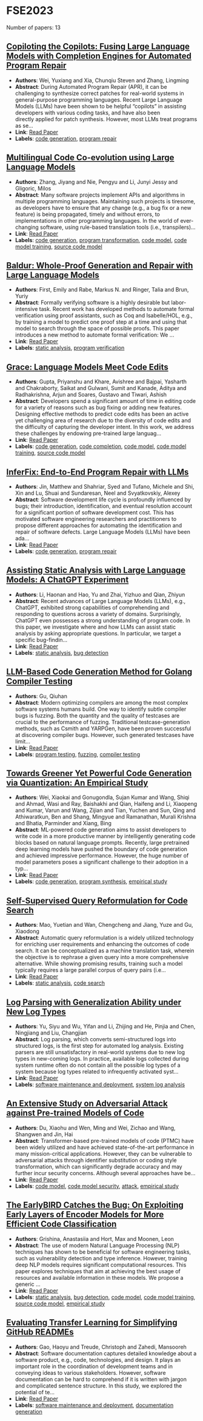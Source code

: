 # FSE2023

Number of papers: 13

## [Copiloting the Copilots: Fusing Large Language Models with Completion Engines for Automated Program Repair](paper_1.md)
- **Authors**: Wei, Yuxiang and Xia, Chunqiu Steven and Zhang, Lingming
- **Abstract**: During Automated Program Repair (APR), it can be challenging&nbsp;to synthesize correct patches for real-world systems in general-purpose programming languages. Recent Large Language Models&nbsp;(LLMs) have been shown to be helpful “copilots” in assisting developers with various coding tasks, and have also been directly&nbsp;applied for patch synthesis. However, most LLMs treat programs as&nbsp;se...
- **Link**: [Read Paper](https://doi.org/10.1145/3611643.3616271)
- **Labels**: [code generation](../../labels/code_generation.md), [program repair](../../labels/program_repair.md)

## [Multilingual Code Co-evolution using Large Language Models](paper_2.md)
- **Authors**: Zhang, Jiyang and Nie, Pengyu and Li, Junyi Jessy and Gligoric, Milos
- **Abstract**: Many software projects implement APIs and algorithms in multiple programming languages. Maintaining such projects is tiresome, as developers have to ensure that any change (e.g., a bug fix or a new feature) is being propagated, timely and without errors, to implementations in other programming languages. In the world of ever-changing software, using rule-based translation tools (i.e., transpilers)...
- **Link**: [Read Paper](https://doi.org/10.1145/3611643.3616350)
- **Labels**: [code generation](../../labels/code_generation.md), [program transformation](../../labels/program_transformation.md), [code model](../../labels/code_model.md), [code model training](../../labels/code_model_training.md), [source code model](../../labels/source_code_model.md)

## [Baldur: Whole-Proof Generation and Repair with Large Language Models](paper_3.md)
- **Authors**: First, Emily and Rabe, Markus N. and Ringer, Talia and Brun, Yuriy
- **Abstract**: Formally verifying software is a highly desirable but labor-intensive task.  Recent work has developed methods to automate formal verification using proof assistants, such as Coq and Isabelle/HOL, e.g., by training a model to predict one proof step at a time and using that model to search through the space of possible proofs.  This paper introduces a new method to automate formal verification: We ...
- **Link**: [Read Paper](https://doi.org/10.1145/3611643.3616243)
- **Labels**: [static analysis](../../labels/static_analysis.md), [program verification](../../labels/program_verification.md)

## [Grace: Language Models Meet Code Edits](paper_4.md)
- **Authors**: Gupta, Priyanshu and Khare, Avishree and Bajpai, Yasharth and Chakraborty, Saikat and Gulwani, Sumit and Kanade, Aditya and Radhakrishna, Arjun and Soares, Gustavo and Tiwari, Ashish
- **Abstract**: Developers spend a significant amount of time in editing code for a variety of reasons such as bug fixing or adding new features. Designing effective methods to predict code edits has been an active yet challenging area of research due to the diversity of code edits and the difficulty of capturing the developer intent. In this work, we address these challenges by endowing pre-trained large languag...
- **Link**: [Read Paper](https://doi.org/10.1145/3611643.3616253)
- **Labels**: [code generation](../../labels/code_generation.md), [code completion](../../labels/code_completion.md), [code model](../../labels/code_model.md), [code model training](../../labels/code_model_training.md), [source code model](../../labels/source_code_model.md)

## [InferFix: End-to-End Program Repair with LLMs](paper_5.md)
- **Authors**: Jin, Matthew and Shahriar, Syed and Tufano, Michele and Shi, Xin and Lu, Shuai and Sundaresan, Neel and Svyatkovskiy, Alexey
- **Abstract**: Software development life cycle is profoundly influenced by bugs; their introduction, identification, and eventual resolution account for a significant portion of software development cost. This has motivated software engineering researchers and practitioners to propose different approaches for automating the identification and repair of software defects. Large Language Models (LLMs) have been ada...
- **Link**: [Read Paper](https://doi.org/10.1145/3611643.3613892)
- **Labels**: [code generation](../../labels/code_generation.md), [program repair](../../labels/program_repair.md)

## [Assisting Static Analysis with Large Language Models: A ChatGPT Experiment](paper_6.md)
- **Authors**: Li, Haonan and Hao, Yu and Zhai, Yizhuo and Qian, Zhiyun
- **Abstract**: Recent advances of Large Language Models (LLMs), e.g., ChatGPT, exhibited strong capabilities of comprehending and responding to questions across a variety of domains. Surprisingly, ChatGPT even possesses a strong understanding of program code. In this paper, we investigate where and how LLMs can assist static analysis by asking appropriate questions. In particular, we target a specific bug-findin...
- **Link**: [Read Paper](https://doi.org/10.1145/3611643.3613078)
- **Labels**: [static analysis](../../labels/static_analysis.md), [bug detection](../../labels/bug_detection.md)

## [LLM-Based Code Generation Method for Golang Compiler Testing](paper_7.md)
- **Authors**: Gu, Qiuhan
- **Abstract**: Modern optimizing compilers are among the most complex software systems humans build. One way to identify subtle compiler bugs is fuzzing. Both the quantity and the quality of testcases are crucial to the performance of fuzzing. Traditional testcase-generation methods, such as Csmith and YARPGen, have been proven successful at discovering compiler bugs. However, such generated testcases have limit...
- **Link**: [Read Paper](https://doi.org/10.1145/3611643.3617850)
- **Labels**: [program testing](../../labels/program_testing.md), [fuzzing](../../labels/fuzzing.md), [compiler testing](../../labels/compiler_testing.md)

## [Towards Greener Yet Powerful Code Generation via Quantization: An Empirical Study](paper_8.md)
- **Authors**: Wei, Xiaokai and Gonugondla, Sujan Kumar and Wang, Shiqi and Ahmad, Wasi and Ray, Baishakhi and Qian, Haifeng and Li, Xiaopeng and Kumar, Varun and Wang, Zijian and Tian, Yuchen and Sun, Qing and Athiwaratkun, Ben and Shang, Mingyue and Ramanathan, Murali Krishna and Bhatia, Parminder and Xiang, Bing
- **Abstract**: ML-powered code generation aims to assist developers to write code in a more productive manner by intelligently generating code blocks based on natural language prompts. Recently, large pretrained deep learning models have pushed the boundary of code generation and achieved impressive performance. However, the huge number of model parameters poses a significant challenge to their adoption in a typ...
- **Link**: [Read Paper](https://doi.org/10.1145/3611643.3616302)
- **Labels**: [code generation](../../labels/code_generation.md), [program synthesis](../../labels/program_synthesis.md), [empirical study](../../labels/empirical_study.md)

## [Self-Supervised Query Reformulation for Code Search](paper_9.md)
- **Authors**: Mao, Yuetian and Wan, Chengcheng and Jiang, Yuze and Gu, Xiaodong
- **Abstract**: Automatic query reformulation is a widely utilized technology for enriching user requirements and enhancing the outcomes of code search. It can be conceptualized as a machine translation task, wherein the objective is to rephrase a given query into a more comprehensive alternative. While showing promising results, training such a model typically requires a large parallel corpus of query pairs (i.e...
- **Link**: [Read Paper](https://doi.org/10.1145/3611643.3616306)
- **Labels**: [static analysis](../../labels/static_analysis.md), [code search](../../labels/code_search.md)

## [Log Parsing with Generalization Ability under New Log Types](paper_10.md)
- **Authors**: Yu, Siyu and Wu, Yifan and Li, Zhijing and He, Pinjia and Chen, Ningjiang and Liu, Changjian
- **Abstract**: Log parsing, which converts semi-structured logs into structured logs, is the first step for automated log analysis.  Existing parsers are still unsatisfactory in real-world systems due to new log types in new-coming logs.  In practice, available logs collected during system runtime often do not contain all the possible log types of a system because log types related to infrequently activated syst...
- **Link**: [Read Paper](https://doi.org/10.1145/3611643.3616355)
- **Labels**: [software maintenance and deployment](../../labels/software_maintenance_and_deployment.md), [system log analysis](../../labels/system_log_analysis.md)

## [An Extensive Study on Adversarial Attack against Pre-trained Models of Code](paper_11.md)
- **Authors**: Du, Xiaohu and Wen, Ming and Wei, Zichao and Wang, Shangwen and Jin, Hai
- **Abstract**: Transformer-based pre-trained models of code (PTMC) have been widely utilized and have achieved state-of-the-art performance in many mission-critical applications. However, they can be vulnerable to adversarial attacks through identifier substitution or coding style transformation, which can significantly degrade accuracy and may further incur security concerns. Although several approaches have be...
- **Link**: [Read Paper](https://doi.org/10.1145/3611643.3616356)
- **Labels**: [code model](../../labels/code_model.md), [code model security](../../labels/code_model_security.md), [attack](../../labels/attack.md), [empirical study](../../labels/empirical_study.md)

## [The EarlyBIRD Catches the Bug: On Exploiting Early Layers of Encoder Models for More Efficient Code Classification](paper_12.md)
- **Authors**: Grishina, Anastasiia and Hort, Max and Moonen, Leon
- **Abstract**: The use of modern Natural Language Processing (NLP) techniques has shown to be beneficial for software engineering tasks, such as vulnerability detection and type inference. However, training deep NLP models requires significant computational resources. This paper explores techniques that aim at achieving the best usage of resources and available information in these models.  We propose a generic ...
- **Link**: [Read Paper](https://doi.org/10.1145/3611643.3616304)
- **Labels**: [static analysis](../../labels/static_analysis.md), [bug detection](../../labels/bug_detection.md), [code model](../../labels/code_model.md), [code model training](../../labels/code_model_training.md), [source code model](../../labels/source_code_model.md), [empirical study](../../labels/empirical_study.md)

## [Evaluating Transfer Learning for Simplifying GitHub READMEs](paper_13.md)
- **Authors**: Gao, Haoyu and Treude, Christoph and Zahedi, Mansooreh
- **Abstract**: Software documentation captures detailed knowledge about a software product, e.g., code, technologies, and design. It plays an important role in the coordination of development teams and in conveying ideas to various stakeholders. However, software documentation can be hard to comprehend if it is written with jargon and complicated sentence structure. In this study, we explored the potential of te...
- **Link**: [Read Paper](https://doi.org/10.1145/3611643.3616291)
- **Labels**: [software maintenance and deployment](../../labels/software_maintenance_and_deployment.md), [documentation generation](../../labels/documentation_generation.md)

